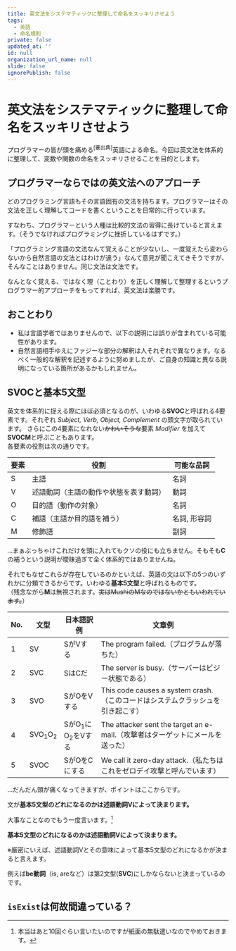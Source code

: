 ```yaml
---
title: 英文法をシステマティックに整理して命名をスッキリさせよう
tags:
  - 英語
  - 命名規則
private: false
updated_at: ''
id: null
organization_url_name: null
slide: false
ignorePublish: false
---
```

# 英文法をシステマティックに整理して命名をスッキリさせよう
プログラマーの皆が頭を痛める<sup>[要出典]</sup>英語による命名。今回は英文法を体系的に整理して、変数や関数の命名をスッキリさせることを目的とします。

## プログラマーならではの英文法へのアプローチ
どのプログラミング言語もその言語固有の文法を持ちます。プログラマーはその文法を正しく理解してコードを書くということを日常的に行っています。

すなわち、プログラマーという人種は比較的文法の習得に長けていると言えます。（そうでなければプログラミングに挫折しているはずです。）

「プログラミング言語の文法なんて覚えることが少ないし、一度覚えたら変わらないから自然言語の文法とはわけが違う」なんて意見が聞こえてきそうですが、そんなことはありません。同じ文法は文法です。

なんとなく覚える、ではなく理（ことわり）を正しく理解して整理するというプログラマー的アプローチをもってすれば、英文法は楽勝です。

## おことわり
- 私は言語学者ではありませんので、以下の説明には誤りが含まれている可能性があります。
- 自然言語相手ゆえにファジーな部分の解釈は人それぞれで異なります。なるべく一般的な解釈を記述するように努めましたが、ご自身の知識と異なる説明になっている箇所があるかもしれません。

## SVOCと基本5文型
英文を体系的に捉える際にほぼ必須となるのが、いわゆる**SVOC**と呼ばれる4要素です。それぞれ *Subject, Verb, Object, Complement* の頭文字が取られています。
さらにこの4要素になれない~~かわいそうな~~要素 *Modifier* を加えて**SVOCM**と呼ぶこともあります。  
各要素の役割は次の通りです。

|要素|役割|可能な品詞|
|---|---|---|
|S|主語|名詞|
|V|述語動詞（主語の動作や状態を表す動詞）|動詞|
|O|目的語（動作の対象）|名詞|
|C|補語（主語か目的語を補う）|名詞, 形容詞|
|M|修飾語|副詞|

…まぁぶっちゃけこれだけを頭に入れてもクソの役にも立ちません。そもそも**C**の補うという説明が曖昧過ぎて全く体系的ではありませんね。

それでもなぜこれらが存在しているのかといえば、英語の文は以下の5つのいずれかに分類できるからです。いわゆる**基本5文型**と呼ばれるものです。  
（残念ながら**M**は無視されます。~~実はMushiのMなのではないかともいわれています。~~）

|No.|文型|日本語訳例|文章例|
|---|---|---|---|
|1|SV|SがVする|The program failed.（プログラムが落ちた）|
|2|SVC|SはCだ|The server is busy.（サーバーはビジー状態である）|
|3|SVO|SがOをVする|This code causes a system crash.（このコードはシステムクラッシュを引き起こす）|
|4|SVO<sub>1</sub>O<sub>2</sub>|SがO<sub>1</sub>にO<sub>2</sub>をVする|The attacker sent the target an e-mail.（攻撃者はターゲットにメールを送った）|
|5|SVOC|SがOをCにする|We call it zero-day attack.（私たちはこれをゼロデイ攻撃と呼んでいます）|

…だんだん頭が痛くなってきますが、ポイントはここからです。

文が**基本5文型のどれになるのかは述語動詞Vによって決まります。**

大事なことなのでもう一度言います。[^1]
[^1]: 本当はあと10回ぐらい言いたいのですが紙面の無駄遣いなのでやめておきます。

**基本5文型のどれになるのかは述語動詞Vによって決まります。**

※厳密にいえば、述語動詞Vとその意味によって基本5文型のどれになるかが決まると言えます。

例えば**be動詞**（is, areなど）は第2文型(**SVC**)にしかならないと決まっているのです。

## `isExist`は何故間違っている？
